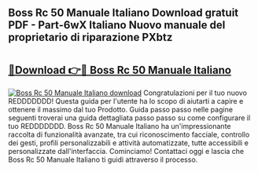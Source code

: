 ## Boss Rc 50 Manuale Italiano Download gratuit PDF - Part-6wX Italiano Nuovo manuale del proprietario di riparazione PXbtz

# <h2><a href="http://dfc9z7x.blite.top/?on=Boss+Rc+50+Manuale+Italiano">🔗Download 👉🔴 Boss Rc 50 Manuale Italiano</a></h2>

[![Boss Rc 50 Manuale Italiano download](https://i.imgur.com/lujVjoI.png)](http://dfc9z7x.blite.top/?on=Boss+Rc+50+Manuale+Italiano)
Congratulazioni per il tuo nuovo REDDDDDDD! Questa guida per l'utente ha lo scopo di aiutarti a capire e ottenere il massimo dal tuo Prodotto. Guida passo passo nelle pagine seguenti troverai una guida dettagliata passo passo su come configurare il tuo REDDDDDDD. Boss Rc 50 Manuale Italiano ha un'impressionante raccolta di funzionalità avanzate, tra cui riconoscimento facciale, controllo dei gesti, profili personalizzabili e attività automatizzate, tutte accessibili e personalizzate dall'interfaccia. Cominciamo! Contattaci oggi e lascia che Boss Rc 50 Manuale Italiano ti guidi attraverso il processo.
